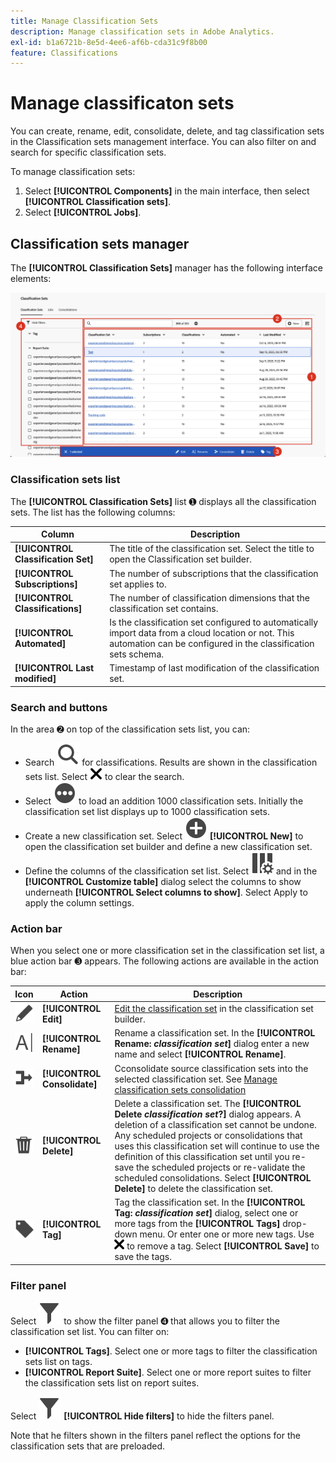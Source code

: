 ```yaml
---
title: Manage Classification Sets
description: Manage classification sets in Adobe Analytics.
exl-id: b1a6721b-8e5d-4ee6-af6b-cda31c9f8b00
feature: Classifications
---
```

# Manage classificaton sets

You can create, rename, edit, consolidate, delete, and tag classification sets in the Classification sets management interface. You can also filter on and search for specific classification sets. 

To manage classification sets:

1. Select **[!UICONTROL Components]** in the main interface, then select **[!UICONTROL Classification sets]**.
1. Select **[!UICONTROL Jobs]**.

## Classification sets manager

The **[!UICONTROL Classification Sets]** manager has the following interface elements:

![Classification sets manager](assets/classification-sets-manage.png)


### Classification sets list

The **[!UICONTROL Classification Sets]** list ➊ displays all the classification sets. The list has the following columns:

| Column | Description |
|---|---|
| **[!UICONTROL Classification Set]** | The title of the classification set. Select the title to open the Classification set builder. |
| **[!UICONTROL Subscriptions]** | The number of subscriptions that the classification set applies to. |
| **[!UICONTROL Classifications]** | The number of classification dimensions that the classification set contains. |
| **[!UICONTROL Automated]** | Is the classification set configured to automatically import data from a cloud location or not. This automation can be configured in the classification sets schema. |
| **[!UICONTROL Last modified]** | Timestamp of last modification of the classification set. |

### Search and buttons

In the area ➋ on top of the classification sets list, you can:

* Search ![Search](/help/assets/icons/Search.svg) for classifications. Results are shown in the classification sets list. Select ![CrossSize200](/help/assets/icons/CrossSize200.svg) to clear the search.
* Select ![MoreCircle](/help/assets/icons/MoreCircle.svg) to load an addition 1000 classification sets. Initially the classification set list displays up to 1000 classification sets. 
* Create a new classification set. Select ![AddCircle](/help/assets/icons/AddCircle.svg) **[!UICONTROL New]** to open the classification set builder and define a new classification set.
* Define the columns of the classification set list. Select ![ColumnSetting](/help/assets/icons/ColumnSetting.svg) and in the **[!UICONTROL Customize table]** dialog select the columns to show underneath **[!UICONTROL Select columns to show]**. Select Apply to apply the column settings.


### Action bar

When you select one or more classification set in the classification set list, a blue action bar ➌ appears. The following actions are available in the action bar:

| Icon | Action | Description |
|---|---|---|
| ![Edit](/help/assets/icons/Edit.svg) | **[!UICONTROL Edit]** | [Edit the classification set](create.md#edit-a-classification-set) in the classification set builder. |
| ![Rename](/help/assets/icons/Rename.svg) | **[!UICONTROL Rename]** | Rename a classification set. In the **[!UICONTROL Rename: _classification set_]** dialog enter a new name and select **[!UICONTROL Rename]**. |
| ![Merge](/help/assets/icons/Merge.svg) | **[!UICONTROL Consolidate]** | Cconsolidate source classification sets into the selected classification set. See [Manage classification sets consolidation](/help/components/classifications/sets/consolidations/manage.md) |
| ![Delete](/help/assets/icons/Delete.svg) | **[!UICONTROL Delete]** | Delete a classification set. The **[!UICONTROL Delete _classification set_?]** dialog appears. A deletion of a classification set cannot be undone. Any scheduled projects or consolidations that uses this classification set will continue to use the definition of this classification set until you re-save the scheduled projects or re-validate the scheduled consolidations. Select **[!UICONTROL Delete]** to delete the classification set. |
| ![Label](/help/assets/icons/Label.svg) | **[!UICONTROL Tag]** | Tag the classification set. In the **[!UICONTROL Tag: _classification set_]** dialog, select one or more tags from the **[!UICONTROL Tags]** drop-down menu. Or enter one or more new tags. Use ![CrossSize100](/help/assets/icons/CrossSize100.svg) to remove a tag. Select **[!UICONTROL Save]** to save the tags. |


### Filter panel

Select ![Filter](/help/assets/icons/Filter.svg) to show the filter panel ➍ that allows you to filter the classification set list. You can filter on:

* **[!UICONTROL Tags]**. Select one or more tags to filter the classification sets list on tags.
* **[!UICONTROL Report Suite]**. Select one or more report suites to filter the classification sets list on report suites.

Select ![Filter](/help/assets/icons/Filter.svg) **[!UICONTROL Hide filters]** to hide the filters panel.

Note that he filters shown in the filters panel reflect the options for the classification sets that are preloaded.


<!-- old content

The Classification set manager allows you to create, edit, or delete classification sets.

**[!UICONTROL Components]** > **[!UICONTROL Classification sets]** > **[!UICONTROL Sets]**

Classification sets consist of **Subscriptions** (report suite and dimension combinations) and **Classification names** (dimensions containing classification data). Subscriptions are configured under [Settings](settings.md), while classification names are configured under [Schema](schema.md).

## Filter classification sets

The left side of the Classification set manager provides filter settings to locate the desired classification set. Clicking the filter icon toggles the filter settings visibility. You can filter classification sets by **[!UICONTROL Tags]** or **[!UICONTROL Report suite]**.

![Classification set filters](../../assets/classification-set-filters.png)

Note that 1,000 classification sets are preloaded at a time. The filters shown in the left rail reflect the options for the sets that are preloaded.

## Classification set manager columns

The following columns are available in the Classification set manager:

* **[!UICONTROL Classification set]**: The classification set name. Clicking a classification set name edits its [settings](settings.md).
* **[!UICONTROL Subscriptions]**: The number of subscriptions that this classification set applies to.
* **[!UICONTROL Classifications]**: The number of classification dimensions that the classification set contains.
* **[!UICONTROL Automated]**: Determines if the classification set is configured to automatically import data from a cloud location. Automation can be configured in the classification set's [schema](schema.md).
* **[!UICONTROL Last Modified]**: The date and time that the classification set was last modified.

## Create or edit options

The following buttons are available in the Classification set manager:

* **[!UICONTROL Add]**: [Create](create.md) a classification set.
* **[!UICONTROL Search by title]**: Search for classification sets by name.
* **[!UICONTROL Load more]**: The Classification set manager initially displays up to 1000 classification sets. This button loads 1000 more classification sets.
* **Show/Hide columns**: Toggle visibility for any column besides [!UICONTROL Classification set].

Select one or more classification sets by clicking the checkbox next to the desired classification set. Selecting a classification set reveals the following options:

* **[!UICONTROL Tag]**: Add one or more tags to the selected classification sets, which allows you to organize or group classification sets to make them easier to locate in the future.
* **[!UICONTROL Delete]**: Deletes the classification set. Classification dimensions based on this classification set are no longer available. Scheduled projects using the deleted classification set continue using dependent dimensions until you resave the scheduled project.
* **[!UICONTROL Consolidate]**: Start a new [consolidation](../consolidations/process.md).
* **[!UICONTROL Rename]**: Rename the selected classification set.

-->